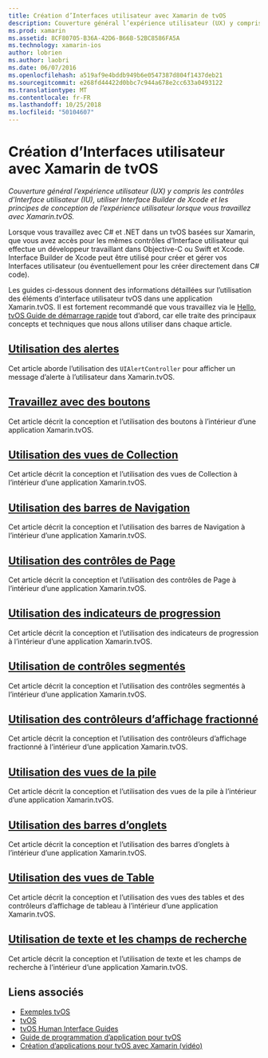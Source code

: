 ```yaml
---
title: Création d’Interfaces utilisateur avec Xamarin de tvOS
description: Couverture général l’expérience utilisateur (UX) y compris les contrôles d’Interface utilisateur (IU), utiliser Interface Builder de Xcode et les principes de conception de l’expérience utilisateur lorsque vous travaillez avec Xamarin.tvOS.
ms.prod: xamarin
ms.assetid: 8CF80705-B36A-42D6-B66B-52BC8586FA5A
ms.technology: xamarin-ios
author: lobrien
ms.author: laobri
ms.date: 06/07/2016
ms.openlocfilehash: a519af9e4bddb949b6e0547387d804f1437deb21
ms.sourcegitcommit: e268fd44422d0bbc7c944a678e2cc633a0493122
ms.translationtype: MT
ms.contentlocale: fr-FR
ms.lasthandoff: 10/25/2018
ms.locfileid: "50104607"
---
```

# <a name="building-tvos-user-interfaces-with-xamarin"></a>Création d’Interfaces utilisateur avec Xamarin de tvOS

_Couverture général l’expérience utilisateur (UX) y compris les contrôles d’Interface utilisateur (IU), utiliser Interface Builder de Xcode et les principes de conception de l’expérience utilisateur lorsque vous travaillez avec Xamarin.tvOS._

Lorsque vous travaillez avec C# et .NET dans un tvOS basées sur Xamarin, que vous avez accès pour les mêmes contrôles d’Interface utilisateur qui effectue un développeur travaillant dans Objective-C ou Swift et Xcode. Interface Builder de Xcode peut être utilisé pour créer et gérer vos Interfaces utilisateur (ou éventuellement pour les créer directement dans C# code).

Les guides ci-dessous donnent des informations détaillées sur l’utilisation des éléments d’interface utilisateur tvOS dans une application Xamarin.tvOS. Il est fortement recommandé que vous travaillez via le [Hello, tvOS Guide de démarrage rapide](~/ios/tvos/get-started/hello-tvos.md) tout d’abord, car elle traite des principaux concepts et techniques que nous allons utiliser dans chaque article.

## <a name="working-with-alertsiostvosuser-interfacealertsmd"></a>[Utilisation des alertes](~/ios/tvos/user-interface/alerts.md)

Cet article aborde l’utilisation des `UIAlertController` pour afficher un message d’alerte à l’utilisateur dans Xamarin.tvOS.

## <a name="working-with-buttonsiostvosuser-interfacebuttonsmd"></a>[Travaillez avec des boutons](~/ios/tvos/user-interface/buttons.md)

Cet article décrit la conception et l’utilisation des boutons à l’intérieur d’une application Xamarin.tvOS.

## <a name="working-with-collection-viewsiostvosuser-interfacecollection-viewsmd"></a>[Utilisation des vues de Collection](~/ios/tvos/user-interface/collection-views.md)

Cet article décrit la conception et l’utilisation des vues de Collection à l’intérieur d’une application Xamarin.tvOS.

## <a name="working-with-navigation-barsiostvosuser-interfacenavigation-barsmd"></a>[Utilisation des barres de Navigation](~/ios/tvos/user-interface/navigation-bars.md)

Cet article décrit la conception et l’utilisation des barres de Navigation à l’intérieur d’une application Xamarin.tvOS.

## <a name="working-with-page-controlsiostvosuser-interfacepage-controlsmd"></a>[Utilisation des contrôles de Page](~/ios/tvos/user-interface/page-controls.md)

Cet article décrit la conception et l’utilisation des contrôles de Page à l’intérieur d’une application Xamarin.tvOS.

## <a name="working-with-progress-indicatorsiostvosuser-interfaceprogress-indicatorsmd"></a>[Utilisation des indicateurs de progression](~/ios/tvos/user-interface/progress-indicators.md)

Cet article décrit la conception et l’utilisation des indicateurs de progression à l’intérieur d’une application Xamarin.tvOS.

## <a name="working-with-segmented-controlsiostvosuser-interfacesegmented-controlsmd"></a>[Utilisation de contrôles segmentés](~/ios/tvos/user-interface/segmented-controls.md)

Cet article décrit la conception et l’utilisation des contrôles segmentés à l’intérieur d’une application Xamarin.tvOS.

## <a name="working-with-split-view-controllersiostvosuser-interfacesplit-viewsmd"></a>[Utilisation des contrôleurs d’affichage fractionné](~/ios/tvos/user-interface/split-views.md)

Cet article décrit la conception et l’utilisation des contrôleurs d’affichage fractionné à l’intérieur d’une application Xamarin.tvOS.

## <a name="working-with-stack-viewsiostvosuser-interfacestacked-viewsmd"></a>[Utilisation des vues de la pile](~/ios/tvos/user-interface/stacked-views.md)

Cet article décrit la conception et l’utilisation des vues de la pile à l’intérieur d’une application Xamarin.tvOS.

## <a name="working-with-tab-barsiostvosuser-interfacetab-barsmd"></a>[Utilisation des barres d’onglets](~/ios/tvos/user-interface/tab-bars.md)

Cet article décrit la conception et l’utilisation des barres d’onglets à l’intérieur d’une application Xamarin.tvOS.

## <a name="working-with-table-viewsiostvosuser-interfacetable-viewsmd"></a>[Utilisation des vues de Table](~/ios/tvos/user-interface/table-views.md)

Cet article décrit la conception et l’utilisation des vues des tables et des contrôleurs d’affichage de tableau à l’intérieur d’une application Xamarin.tvOS.

## <a name="working-with-text-and-search-fieldsiostvosuser-interfacetext-fields-and-searchmd"></a>[Utilisation de texte et les champs de recherche](~/ios/tvos/user-interface/text-fields-and-search.md)

Cet article décrit la conception et l’utilisation de texte et les champs de recherche à l’intérieur d’une application Xamarin.tvOS.



## <a name="related-links"></a>Liens associés

- [Exemples tvOS](https://developer.xamarin.com/samples/tvos/all/)
- [tvOS](https://developer.apple.com/tvos/)
- [tvOS Human Interface Guides](https://developer.apple.com/tvos/human-interface-guidelines/)
- [Guide de programmation d’application pour tvOS](https://developer.apple.com/library/prerelease/tvos/documentation/General/Conceptual/AppleTV_PG/)
- [Création d’applications pour tvOS avec Xamarin (vidéo)](https://university.xamarin.com/lightninglectures/tvos-with-xamarin)
